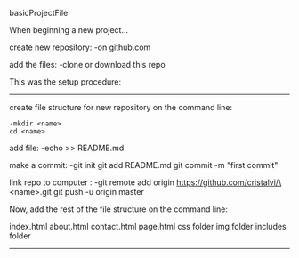 basicProjectFile

When beginning a new project...

create new repository:
    -on github.com

add the files:
    -clone or download this repo

This was the setup procedure:
******************************************************************
create file structure for new repository on the command line:

    -mkdir <name>
    cd <name>

add file:
    -echo   >> README.md

make a commit:
    -git init
    git add README.md
    git commit -m \"first commit\"

link repo to computer :
    -git remote add origin https://github.com/cristalvi/\<name\>.git
    git push -u origin master

Now, add the rest of the file structure on the command line:

index.html
about.html
contact.html
page.html
css folder
img folder
includes folder

******************************************************************
